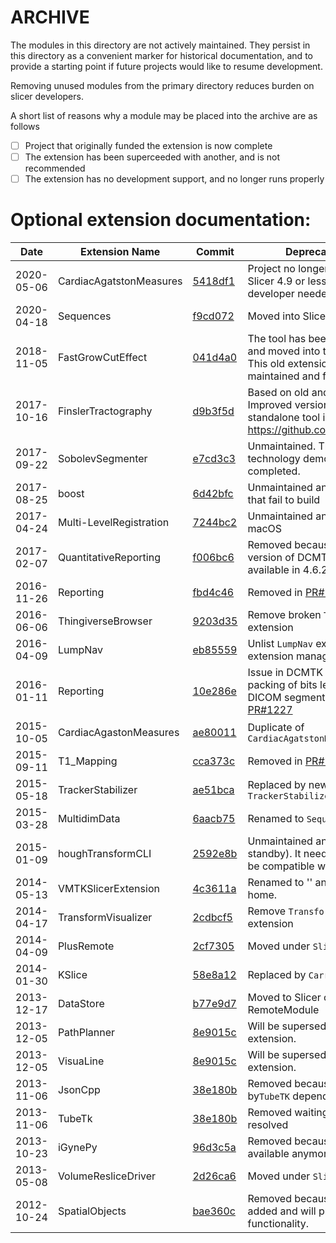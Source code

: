 # ARCHIVE

The modules in this directory are not actively maintained. They
persist in this directory as a convenient marker for historical
documentation, and to provide a starting point if future
projects would like to resume development.

Removing unused modules from the primary directory reduces
burden on slicer developers.

A short list of reasons why a module may be placed into
the archive are as follows

- [ ] Project that originally funded the extension is now complete
- [ ] The extension has been superceeded with another, and is not recommended
- [ ] The extension has no development support, and no longer runs properly

# Optional extension documentation:

| Date       | Extension Name              | Commit                                                             | Deprecation reason  |
|------------|-----------------------------|--------------------------------------------------------------------|---------------------|
| 2020-05-06 | CardiacAgatstonMeasures     | [5418df1](https://github.com/Slicer/ExtensionsIndex/commit/5418df1)| Project no longer active, requires Slicer 4.9 or less features, new developer needed |
| 2020-04-18 | Sequences                   | [f9cd072](https://github.com/Slicer/ExtensionsIndex/commit/f9cd072)| Moved into Slicer core |
| 2018-11-05 | FastGrowCutEffect           | [041d4a0](https://github.com/Slicer/ExtensionsIndex/commit/041d4a0)| The tool has been greatly improved and moved into the Segment editor. This old extension has not been maintained and failed to build. |
| 2017-10-16 | FinslerTractography         | [d9b3f5d](https://github.com/Slicer/ExtensionsIndex/commit/d9b3f5d)| Based on old and obsolete code. Improved version available as a standalone tool in https://github.com/tomdelahaije/fcm |
| 2017-09-22 | SobolevSegmenter            | [e7cd3c3](https://github.com/Slicer/ExtensionsIndex/commit/e7cd3c3)| Unmaintained. This was a technology demo that was never completed. |
| 2017-08-25 | boost                       | [6d42bfc](https://github.com/Slicer/ExtensionsIndex/commit/6d42bfc)| Unmaintained and unused extension that fail to build |
| 2017-04-24 | Multi-LevelRegistration     | [7244bc2](https://github.com/Slicer/ExtensionsIndex/commit/7244bc2)| Unmaintained and failed to build on macOS |
| 2017-02-07 | QuantitativeReporting       | [f006bc6](https://github.com/Slicer/ExtensionsIndex/commit/f006bc6)| Removed because it depends on a version of DCMTK that is not available in 4.6.2 |
| 2016-11-26 | Reporting                   | [fbd4c46](https://github.com/Slicer/ExtensionsIndex/commit/fbd4c46)| Removed in [PR#1370](https://github.com/Slicer/ExtensionsIndex/pull/1370) |
| 2016-06-06 | ThingiverseBrowser          | [9203d35](https://github.com/Slicer/ExtensionsIndex/commit/9203d35)| Remove broken `ThingiverseBrowser` extension |
| 2016-04-09 | LumpNav                     | [eb85559](https://github.com/Slicer/ExtensionsIndex/commit/eb85559)| Unlist `LumpNav` extension from the extension manager |
| 2016-01-11 | Reporting                   | [10e286e](https://github.com/Slicer/ExtensionsIndex/commit/10e286e)| Issue in DCMTK causing incorrect packing of bits leading to invalid DICOM segmentations. See [PR#1227](https://github.com/Slicer/ExtensionsIndex/pull/1227) |
| 2015-10-05 | CardiacAgastonMeasures      | [ae80011](https://github.com/Slicer/ExtensionsIndex/commit/ae80011)| Duplicate of `CardiacAgatstonMeasures` |
| 2015-09-11 | T1_Mapping                  | [cca373c](https://github.com/Slicer/ExtensionsIndex/commit/cca373c)| Removed in [PR#1090](https://github.com/Slicer/ExtensionsIndex/pull/1090) |
| 2015-05-18 | TrackerStabilizer           | [ae51bca](https://github.com/Slicer/ExtensionsIndex/commit/ae51bca)| Replaced by new extension `Slicer-TrackerStabilizer` |
| 2015-03-28 | MultidimData                | [6aacb75](https://github.com/Slicer/ExtensionsIndex/commit/6aacb75)| Renamed to `Sequences` |
| 2015-01-09 | houghTransformCLI           | [2592e8b](https://github.com/Slicer/ExtensionsIndex/commit/2592e8b)| Unmaintained and unused (iGyne on standby). It needs to be updated to be compatible with VTK6. |
| 2014-05-13 | VMTKSlicerExtension         | [4c3611a](https://github.com/Slicer/ExtensionsIndex/commit/4c3611a)| Renamed to '' and moved to a new home. |
| 2014-04-17 | TransformVisualizer         | [2cdbcf5](https://github.com/Slicer/ExtensionsIndex/commit/2cdbcf5)| Remove `TransformVisualizer` extension |
| 2014-04-09 | PlusRemote                  | [2cf7305](https://github.com/Slicer/ExtensionsIndex/commit/2cf7305)| Moved under `SlicerIGT` extension |
| 2014-01-30 | KSlice                      | [58e8a12](https://github.com/Slicer/ExtensionsIndex/commit/58e8a12)| Replaced by `CarreraSlice` |
| 2013-12-17 | DataStore                   | [b77e9d7](https://github.com/Slicer/ExtensionsIndex/commit/b77e9d7)| Moved to Slicer core as a RemoteModule |
| 2013-12-05 | PathPlanner                 | [8e9015c](https://github.com/Slicer/ExtensionsIndex/commit/8e9015c)| Will be superseded by `PathXplorer` extension. |
| 2013-12-05 | VisuaLine                   | [8e9015c](https://github.com/Slicer/ExtensionsIndex/commit/8e9015c)| Will be superseded by `PathXplorer` extension. |
| 2013-11-06 | JsonCpp                     | [38e180b](https://github.com/Slicer/ExtensionsIndex/commit/38e180b)| Removed because it was used only by`TubeTK` dependency |
| 2013-11-06 | TubeTk                      | [38e180b](https://github.com/Slicer/ExtensionsIndex/commit/38e180b)| Removed waiting build issues are resolved |
| 2013-10-23 | iGynePy                     | [96d3c5a](https://github.com/Slicer/ExtensionsIndex/commit/96d3c5a)| Removed because source code not available anymore |
| 2013-05-08 | VolumeResliceDriver         | [2d26ca6](https://github.com/Slicer/ExtensionsIndex/commit/2d26ca6)| Moved under `SlicerIGT` extension |
| 2012-10-24 | SpatialObjects              | [bae360c](https://github.com/Slicer/ExtensionsIndex/commit/bae360c)| Removed because `TubeTK` will be added and will provide the functionality. |
